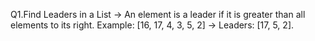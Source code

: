 Q1.Find Leaders in a List
→ An element is a leader if it is greater than all elements to its right.
Example: [16, 17, 4, 3, 5, 2] → Leaders: [17, 5, 2].